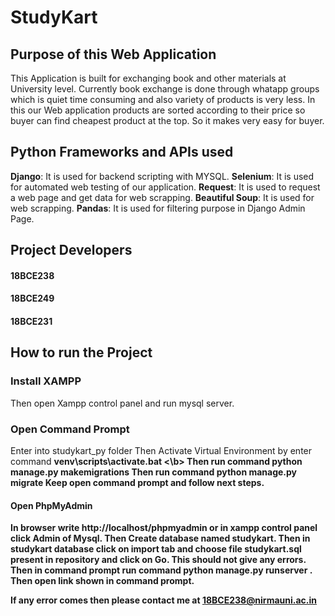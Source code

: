 # StudyKart
## Purpose of this Web Application

This Application is built for exchanging book and other materials at University level. Currently book exchange is done through whatapp groups which is quiet time consuming and also variety of products is very less. In this our Web application products are sorted according to their price so buyer can find cheapest product at the top. So it makes very easy for buyer.

## Python Frameworks and APIs used

 <b>Django</b>: It is used for backend scripting with MYSQL.
 <b>Selenium</b>: It is used for automated web testing of our application.
 <b>Request</b>: It is used to request a web page and get data for web scrapping.
 <b>Beautiful Soup</b>: It is used for web scrapping.
 <b>Pandas</b>: It is used for filtering purpose in Django Admin Page.

## Project Developers
#### 18BCE238
#### 18BCE249
#### 18BCE231

## How to run the Project
### Install XAMPP
Then open Xampp control panel and run mysql server.
### Open Command Prompt
Enter into studykart_py folder
Then Activate Virtual Environment by enter command <b> venv\scripts\activate.bat <\b>
Then run command <b> python manage.py makemigrations </b>
Then run command <b> python manage.py migrate </b>
Keep open command prompt and follow next steps.

#### Open PhpMyAdmin

In browser write <b>http://localhost/phpmyadmin</b> or in xampp control panel click <b> Admin </b> of Mysql.
Then Create database named studykart.
Then in studykart database click on <b>import</b> tab and choose file studykart.sql present in repository and click on <b>Go</b>.
This should not give any errors. 
Then in command prompt run command <b> python manage.py runserver </b>.
Then open link shown in command prompt.

If any error comes then please contact me at 18BCE238@nirmauni.ac.in
